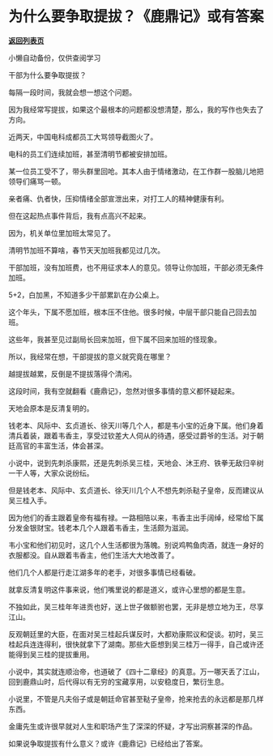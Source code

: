# 为什么要争取提拔？《鹿鼎记》或有答案

[**返回列表页**](/gzh/费曼的小茶馆)

小懒自动备份，仅供查阅学习

干部为什么要争取提拔？

  

每隔一段时间，我就会想一想这个问题。

  

因为我经常写提拔，如果这个最根本的问题都没想清楚，那么，我的写作也失去了方向。

  

近两天，中国电科成都员工大骂领导截图火了。

  

电科的员工们连续加班，甚至清明节都被安排加班。

  

某一位员工受不了，带头群里回呛。其本人由于情绪激动，在工作群一股脑儿地把领导们痛骂一顿。

  

亲者痛、仇者快，压抑情绪全部宣泄出来，对打工人的精神健康有利。

  

但在这起热点事件背后，我有点高兴不起来。

  

因为，机关单位里加班太常见了。

  

清明节加班不算啥，春节天天加班我都见过几次。

  

干部加班，没有加班费，也不用征求本人的意见。领导让你加班，干部必须无条件加班。

  

5+2，白加黑，不知道多少干部累趴在办公桌上。

  

这个年头，下属不愿加班，根本压不住他。很多时候，中层干部只能自己回去加班。

  

这些年，我甚至见过副局长回来加班，但下属不回来加班的怪现象。

  

所以，我经常在想，干部提拔的意义就究竟在哪里？  

  

越提拔越累，反倒是不提拔落得个清闲。  

  

这段时间，我有空就翻看《鹿鼎记》，忽然对很多事情的意义都怀疑起来。

  

天地会原本是反清复明的。

  

钱老本、风际中、玄贞道长、徐天川等几个人，都是韦小宝的近身下属。他们身着清兵着装，跟着韦香主，享受过钦差大人伺从的待遇，感受过爵爷的生活。对于朝廷高官的丰富生活，体会甚深。

  

小说中，说到先刺杀康熙，还是先刺杀吴三桂，天地会、沐王府、铁拳无敌归辛树一干人等，大家众说纷纭。  

  

但是钱老本、风际中、玄贞道长、徐天川几个人不想先刺杀鞑子皇帝，反而建议从吴三桂入手。  

  

因为他们的香主跟着皇帝有福有禄。一路相陪以来，韦香主出手阔绰，经常给下属分发金银财宝。钱老本几个人跟着韦香主，生活颇为滋润。

  

韦小宝和他们初见时，这几个人生活都很为落魄。别说鸡鸭鱼肉酒，就连一身好的衣服都没。自从跟着韦香主，他们生活大大地改善了。

  

他们几个人都是行走江湖多年的老手，对很多事情已经看破。

  

就拿反清复明这件事来说，他们嘴里说的都是道义，或许心里想的都是生意。

  

不独如此，吴三桂年年进贡也好，送上世子做额驸也罢，无非是想立地为王，尽享江山。

  

反观朝廷里的大臣，在面对吴三桂起兵谋反时，大都劝康熙议和促谈。初时，吴三桂起兵连连得利，很快就拿下了湖南。那些大臣想到吴三桂万一得手，自己或许还能得到吴三桂的提拔重用。  

  

小说中，其实就连顺治帝，也道破了《四十二章经》的真意。万一哪天丢了江山，回到鹿鼎山时，后代得以有无穷的宝藏享用，以安稳度日，繁衍生息。

  

小说里，不管是凡夫俗子或是朝廷命官甚至鞑子皇帝，抢来抢去的永远都是那几样东西。  

  

金庸先生或许很早就对人生和职场产生了深深的怀疑，才写出洞察甚深的作品。  

  

如果说争取提拔有什么意义？或许《鹿鼎记》已经给出了答案。  

